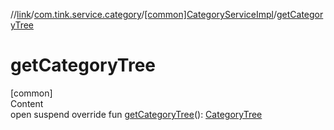 //[link](../../index.md)/[com.tink.service.category](../index.md)/[[common]CategoryServiceImpl](index.md)/[getCategoryTree](get-category-tree.md)



# getCategoryTree  
[common]  
Content  
open suspend override fun [getCategoryTree](get-category-tree.md)(): [CategoryTree](../../com.tink.model.category/[common]-category-tree/index.md)  



